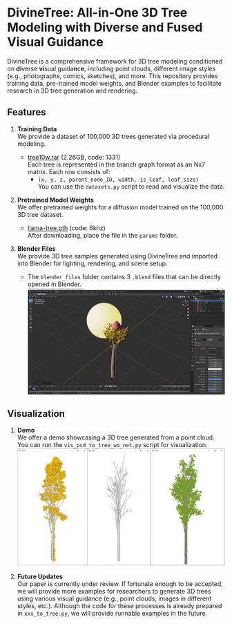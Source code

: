 # DivineTree: All-in-One 3D Tree Modeling with Diverse and Fused Visual Guidance

DivineTree is a comprehensive framework for 3D tree modeling conditioned on **di**verse **vi**sual guida**n**c**e**, including point clouds, different image styles (e.g., photographs, comics, sketches), and more. This repository provides training data, pre-trained model weights, and Blender examples to facilitate research in 3D tree generation and rendering.

## Features

1. **Training Data**  
   We provide a dataset of 100,000 3D trees generated via procedural modeling.  
   - [tree10w.rar](https://pan.baidu.com/s/19PUGISqa-1lS5aQD7AzMwQ) (2.26GB, code: 1331)  
   Each tree is represented in the branch graph format as an Nx7 matrix. Each row consists of:
     - `(x, y, z, parent_node_ID, width, is_leaf, leaf_size)`  
   You can use the `datasets.py` script to read and visualize the data.

2. **Pretrained Model Weights**  
   We offer pretrained weights for a diffusion model trained on the 100,000 3D tree dataset.  
   - [llama-tree.pth](https://pan.baidu.com/s/1tEga1mMId7wYyIdFbuujng) (code: 6khz)  
   After downloading, place the file in the `params` folder.

3. **Blender Files**  
   We provide 3D tree samples generated using DivineTree and imported into Blender for lighting, rendering, and scene setup.  
   - The `blender_files` folder contains 3 `.blend` files that can be directly opened in Blender.  
   ![Blender.jpg](https://github.com/xujiabo/DivineTree/blob/main/assets/blender.jpg)

## Visualization

1. **Demo**  
   We offer a demo showcasing a 3D tree generated from a point cloud. You can run the `vis_pcd_to_tree_wo_net.py` script for visualization.  
   ![Demo.jpg](https://github.com/xujiabo/DivineTree/blob/main/assets/demo.jpg)

2. **Future Updates**  
   Our paper is currently under review. If fortunate enough to be accepted, we will provide more examples for researchers to generate 3D trees using various visual guidance (e.g., point clouds, images in different styles, etc.). Although the code for these processes is already prepared in `xxx_to_tree.py`, we will provide runnable examples in the future.
